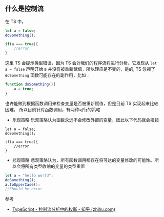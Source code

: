 ## 什么是控制流
	

在 TS 中，
```ts
let a = false;
doSomething();

if(a === true){
	//error
}
```

这里 TS 会提示类型错误，因为 TS 会对我们的程序流程进行分析，它发现从 `let a = false` 声明开始 a 并没有被重新赋值，所以理应是不变的，是的, TS 忽视了 `doSomething` 函数可能存在的副作用，比如：
```ts
function doSomething(){
	a = true;
}
```
也许能做到根据函数调用来检查变量是否被重新赋值，但是目前 TS 实现起来比较困难，
所以目前针对函数调用，有两种可行的策略
- 乐观策略
乐观策略认为函数永远不会修改外部的变量，因此以下代码就会报错
```
let a = false;
doSomething();

if(a === true){
	//error
}
```

- 悲观策略
悲观策略认为，所有函数调用都存在将可达的变量修改的可能性。所以会将所有类型收缩的变量的类型重置
```ts
let a = "hello world";
doSomething();
a.toUpperCase();
//Should be error

```


参考
- [TypeScript - 控制流分析中的权衡 - 知乎 (zhihu.com)](https://zhuanlan.zhihu.com/p/143789846)  